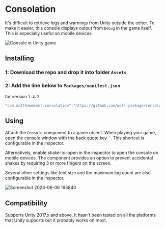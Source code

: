 # Consolation

It's difficult to retrieve logs and warnings from Unity outside the editor.  To
make it easier, this console displays output from `Debug` in the game itself.
This is especially useful on mobile devices.

![Console in Unity game](https://matthewminer.com/images/consolation.png)


## Installing

### 1: Download the repo and drop it into folder `Assets`
### 2: Add the line below to `Packages/manifest.json`

for version `1.4.2`
```csharp
"com.matthewminer.consolation":"https://github.com/wolf-package/consolation#1.4.2",
```


## Using

Attach the `Console` component to a game object. When playing your game, open
the console window with the back quote key <kbd>`</kbd>. This shortcut is
configurable in the inspector.

Alternatively, enable shake-to-open in the inspector to open the console on
mobile devices. The component provides an option to prevent accidental shakes by
requiring 3 or more fingers on the screen.

Several other settings like font size and the maximum log count are also
configurable in the inspector.

![Screenshot 2024-08-06 165840](https://github.com/user-attachments/assets/03907710-0a67-4ea1-b7a2-a415ec4b416d)



## Compatibility

Supports Unity 2017.x and above. It hasn't been tested on all the platforms that
Unity supports but it probably works on most.
